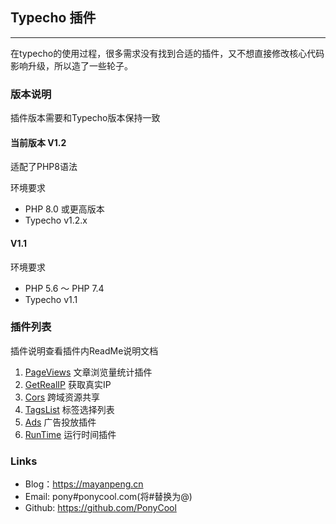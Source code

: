 ## Typecho 插件
---
在typecho的使用过程，很多需求没有找到合适的插件，又不想直接修改核心代码影响升级，所以造了一些轮子。

### 版本说明

插件版本需要和Typecho版本保持一致

#### 当前版本 V1.2

适配了PHP8语法

环境要求

- PHP 8.0 或更高版本
- Typecho v1.2.x

#### V1.1

环境要求

- PHP 5.6 ～ PHP 7.4
- Typecho v1.1

### 插件列表

插件说明查看插件内ReadMe说明文档

1. [PageViews](https://github.com/ponycool/typecho-plugins/tree/master/PageViews) 文章浏览量统计插件
2. [GetRealIP](https://github.com/ponycool/typecho-plugins/tree/master/GetRealIP) 获取真实IP
3. [Cors](https://github.com/ponycool/typecho-plugins/tree/master/Cors) 跨域资源共享
4. [TagsList](https://github.com/ponycool/typecho-plugins/tree/master/TagsList) 标签选择列表
5. [Ads](https://github.com/ponycool/typecho-plugins/tree/master/Ads) 广告投放插件
6. [RunTime](https://github.com/ponycool/typecho-plugins/tree/master/RunTime) 运行时间插件

### Links

- Blog：https://mayanpeng.cn
- Email: pony#ponycool.com(将#替换为@)
- Github: https://github.com/PonyCool
